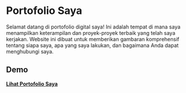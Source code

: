 # Portofolio Saya

Selamat datang di portofolio digital saya! Ini adalah tempat di mana saya menampilkan keterampilan dan proyek-proyek terbaik yang telah saya kerjakan. Website ini dibuat untuk memberikan gambaran komprehensif tentang siapa saya, apa yang saya lakukan, dan bagaimana Anda dapat menghubungi saya.

## Demo

[**Lihat Portofolio Saya**](https://https://rheno.vercel.app/)
